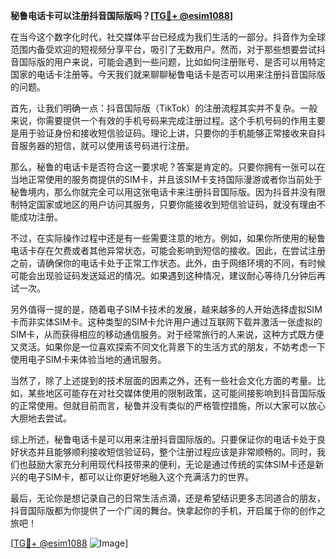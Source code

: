 **秘鲁电话卡可以注册抖音国际版吗？[[TG💪+ @esim1088](https://t.me/s/esim1088)]**

在当今这个数字化时代，社交媒体平台已经成为我们生活的一部分。抖音作为全球范围内备受欢迎的短视频分享平台，吸引了无数用户。然而，对于那些想要尝试抖音国际版的用户来说，可能会遇到一些问题，比如如何注册账号、是否可以用特定国家的电话卡注册等。今天我们就来聊聊秘鲁电话卡是否可以用来注册抖音国际版的问题。

首先，让我们明确一点：抖音国际版（TikTok）的注册流程其实并不复杂。一般来说，你需要提供一个有效的手机号码来完成注册过程。这个手机号码的作用主要是用于验证身份和接收短信验证码。理论上讲，只要你的手机能够正常接收来自抖音服务器的短信，就可以使用该号码进行注册。

那么，秘鲁的电话卡是否符合这一要求呢？答案是肯定的。只要你拥有一张可以在当地正常使用的服务商提供的SIM卡，并且该SIM卡支持国际漫游或者你当前处于秘鲁境内，那么你就完全可以用这张电话卡来注册抖音国际版。因为抖音并没有限制特定国家或地区的用户访问其服务，只要你能接收到短信验证码，就没有理由不能成功注册。

不过，在实际操作过程中还是有一些需要注意的地方。例如，如果你所使用的秘鲁电话卡存在欠费或者其他异常状态，可能会影响到短信的接收。因此，在尝试注册之前，请确保你的电话卡处于正常工作状态。此外，由于网络环境的不同，有时候可能会出现验证码发送延迟的情况。如果遇到这种情况，建议耐心等待几分钟后再试一次。

另外值得一提的是，随着电子SIM卡技术的发展，越来越多的人开始选择虚拟SIM卡而非实体SIM卡。这种类型的SIM卡允许用户通过互联网下载并激活一张虚拟的SIM卡，从而获得相应的移动通信服务。对于经常旅行的人来说，这种方式既方便又灵活。如果你是一位喜欢探索不同文化背景下的生活方式的朋友，不妨考虑一下使用电子SIM卡来体验当地的通讯服务。

当然了，除了上述提到的技术层面的因素之外，还有一些社会文化方面的考量。比如，某些地区可能存在对社交媒体使用的限制政策，这可能间接影响到抖音国际版的正常使用。但就目前而言，秘鲁并没有类似的严格管控措施，所以大家可以放心大胆地去尝试。

综上所述，秘鲁电话卡是可以用来注册抖音国际版的。只要保证你的电话卡处于良好状态并且能够顺利接收短信验证码，整个注册过程应该是非常顺畅的。同时，我们也鼓励大家充分利用现代科技带来的便利，无论是通过传统的实体SIM卡还是新兴的电子SIM卡，都可以让你更好地融入这个充满活力的世界。

最后，无论你是想记录自己的日常生活点滴，还是希望结识更多志同道合的朋友，抖音国际版都为你提供了一个广阔的舞台。快拿起你的手机，开启属于你的创作之旅吧！

[[TG💪+ @esim1088](https://t.me/s/esim1088) ![Image](https://i.postimg.cc/4NQfJmqS/Snipaste-2025-05-13-00-14-12.png)]